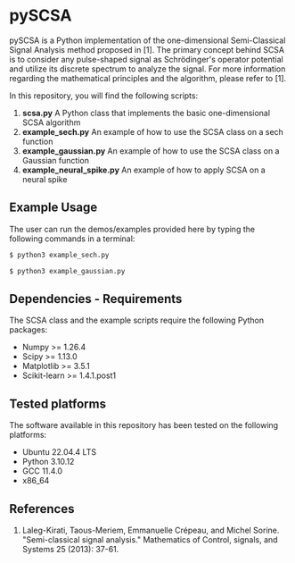 # pySCSA

pySCSA is a Python implementation of the one-dimensional Semi-Classical Signal Analysis method proposed in [1]. The primary concept behind SCSA is to consider any pulse-shaped signal as Schrödinger's operator potential and utilize its discrete spectrum to analyze the signal. For more information regarding the mathematical principles and the algorithm, please refer to [1].

In this repository, you will find the following scripts:
  1. **scsa.py** A Python class that implements the basic one-dimensional SCSA algorithm
  2. **example_sech.py** An example of how to use the SCSA class on a sech function
  3. **example_gaussian.py** An example of how to use the SCSA class on a Gaussian function
  4. **example_neural_spike.py** An example of how to apply SCSA on a neural spike


## Example Usage

The user can run the demos/examples provided here by typing the following commands in a terminal:
```bash
$ python3 example_sech.py

$ python3 example_gaussian.py
```


## Dependencies - Requirements

The SCSA class and the example scripts require the following Python packages:
  - Numpy >= 1.26.4
  - Scipy >= 1.13.0
  - Matplotlib >= 3.5.1
  - Scikit-learn >= 1.4.1.post1


## Tested platforms
The software available in this repository has been tested on the following platforms:
  - Ubuntu 22.04.4 LTS
  - Python 3.10.12
  - GCC 11.4.0
  - x86_64


## References
  1. Laleg-Kirati, Taous-Meriem, Emmanuelle Crépeau, and Michel Sorine. "Semi-classical signal analysis." Mathematics of Control, signals, and Systems 25 (2013): 37-61.
